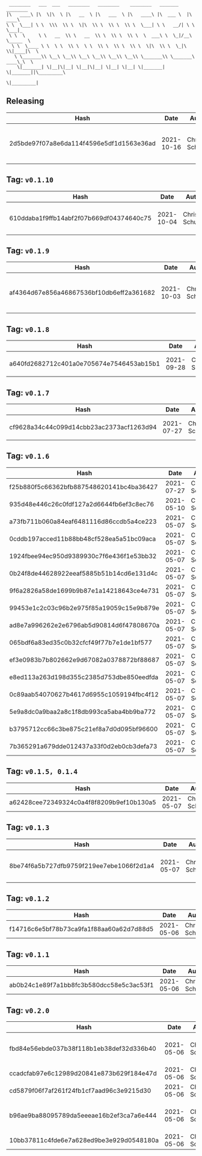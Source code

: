 ```
 ________   ___  ___   ________   ________    ________   _______    ________      
|\   ____\ |\  \|\  \ |\   __  \ |\   ___  \ |\   ____\ |\  ___ \  |\   ____\     
\ \  \___| \ \  \\\  \\ \  \|\  \\ \  \\ \  \\ \  \___| \ \   __/| \ \  \___|_    
 \ \  \     \ \   __  \\ \   __  \\ \  \\ \  \\ \  \  ___\ \  \_|/__\ \_____  \   
  \ \  \____ \ \  \ \  \\ \  \ \  \\ \  \\ \  \\ \  \|\  \\ \  \_|\ \\|____|\  \  
   \ \_______\\ \__\ \__\\ \__\ \__\\ \__\\ \__\\ \_______\\ \_______\ ____\_\  \ 
    \|_______| \|__|\|__| \|__|\|__| \|__| \|__| \|_______| \|_______||\_________\
                                                                      \|_________|
```

## Releasing
| Hash | Date | Author | Changes |
|------|------|--------|---------|
| 2d5bde97f07a8e6da114f4596e5df1d1563e36ad | 2021-10-16 | Chris Schubert | More project cleanup and refactoring |


 ## Tag: `v0.1.10`
| Hash | Date | Author | Changes |
|------|------|--------|---------|
| 610ddaba1f9ffb14abf2f07b669df04374640c75 | 2021-10-04 | Chris Schubert | Code cleanup and refactoring |


 ## Tag: `v0.1.9`
| Hash | Date | Author | Changes |
|------|------|--------|---------|
| af4364d67e856a46867536bf10db6eff2a361682 | 2021-10-03 | Chris Schubert | Organizing Appalachia packages for package management |


 ## Tag: `v0.1.8`
| Hash | Date | Author | Changes |
|------|------|--------|---------|
| a640fd2682712c401a0e705674e7546453ab15b1 | 2021-09-28 | Chris Schubert | Packaging and CI update |


 ## Tag: `v0.1.7`
| Hash | Date | Author | Changes |
|------|------|--------|---------|
| cf9628a34c44c099d14cbb23ac2373acf1263d94 | 2021-07-27 | Chris Schubert | Updating package name |


 ## Tag: `v0.1.6`
| Hash | Date | Author | Changes |
|------|------|--------|---------|
| f25b880f5c66362bfb887548620141bc4ba36427 | 2021-07-27 | Chris Schubert | Updates |
| 935d48e446c26c0fdf127a2d6644fb6ef3c8ec76 | 2021-05-10 | Chris Schubert | social image updates |
| a73fb711b060a84eaf6481116d86ccdb5a4ce223 | 2021-05-07 | Chris Schubert | Merge branch 'main' of https://github.com/AppalachiaInteractive/com.appalachia.unity3d.editor.preferences.easy |
| 0cddb197acced11b88bb48cf528ea5a51bc09aca | 2021-05-07 | Chris Schubert | Reorganizing legal info and social image |
| 1924fbee94ec950d9389930c7f6e436f1e53bb32 | 2021-05-07 | Chris Schubert | Rename LICENSE.md to LICENSE |
| 0b24f8de44628922eeaf5885b51b14cd6e131d4c | 2021-05-07 | Chris Schubert | Merge branch 'main' of https://github.com/AppalachiaInteractive/com.appalachia.unity3d.editor.preferences.easy |
| 9f6a2826a58de1699b9b87e1a14218643ce4e731 | 2021-05-07 | Chris Schubert | Updating documentation |
| 99453e1c2c03c96b2e975f85a19059c15e9b879e | 2021-05-07 | Chris Schubert | Update LICENSE.md |
| ad8e7a996262e2e6796ab5d90814d6f47808670a | 2021-05-07 | Chris Schubert | Delete LICENSE |
| 065bdf6a83ed35c0b32cfcf49f77b7e1de1bf577 | 2021-05-07 | Chris Schubert | Merge pull request #1 from AppalachiaInteractive/add-license-1 |
| ef3e0983b7b802662e9d67082a0378872bf88687 | 2021-05-07 | Chris Schubert | Create LICENSE |
| e8ed113a263d198d355c2385d753dbe850eedfda | 2021-05-07 | Chris Schubert | Create LICENSE.md |
| 0c89aab54070627b4617d6955c1059194fbc4f12 | 2021-05-07 | Chris Schubert | Allowing unannotated tags in workflow guard |
| 5e9a8dc0a9baa2a8c1f8db993ca5aba4bb9ba772 | 2021-05-07 | Chris Schubert | Adding workflow action guard for non-tagged releases |
| b3795712cc66c3be875c21ef8a7d0d095bf96600 | 2021-05-07 | Chris Schubert | Reformatting actions |
| 7b365291a679dde012437a33f0d2eb0cb3defa73 | 2021-05-07 | Chris Schubert | Updating release process |


 ## Tag: `v0.1.5, 0.1.4`
| Hash | Date | Author | Changes |
|------|------|--------|---------|
| a62428cee72349324c0a4f8f8209b9ef10b130a5 | 2021-05-07 | Chris Schubert | Adding meta file |


 ## Tag: `v0.1.3`
| Hash | Date | Author | Changes |
|------|------|--------|---------|
| 8be74f6a5b727dfb9759f219ee7ebe1066f2d1a4 | 2021-05-07 | Chris Schubert | Reorganizing docs and adding CI flow |


 ## Tag: `v0.1.2`
| Hash | Date | Author | Changes |
|------|------|--------|---------|
| f14716c6e5bf78b73ca9fa1f88aa60a62d7d88d5 | 2021-05-06 | Chris Schubert | Missed a meta file |


 ## Tag: `v0.1.1`
| Hash | Date | Author | Changes |
|------|------|--------|---------|
| ab0b24c1e89f7a1bb8fc3b580dcc58e5c3ac53f1 | 2021-05-06 | Chris Schubert | Packaging fixups |


 ## Tag: `v0.2.0`
| Hash | Date | Author | Changes |
|------|------|--------|---------|
| fbd84e56ebde037b38f118b1eb38def32d336b40 | 2021-05-06 | Chris Schubert | Fixing bad description in package.json |
| ccadcfab97e6c12989d20841e873b629f184e47d | 2021-05-06 | Chris Schubert | Preparing for packaging |
| cd5879f06f7af261f24fb1cf7aad96c3e9215d30 | 2021-05-06 | Chris Schubert | Adding meta files |
| b96ae9ba88095789da5eeeae16b2ef3ca7a6e444 | 2021-05-06 | Chris Schubert | Initializing organization repository for project. |
| 10bb37811c4fde6e7a628ed9be3e929d0548180a | 2021-05-06 | Chris Schubert | Added README.md |
